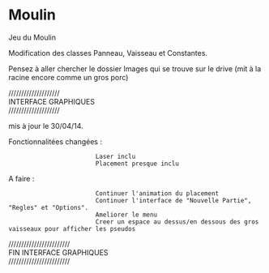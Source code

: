 Moulin
======

Jeu du Moulin



Modification des classes Panneau, Vaisseau et Constantes.

Pensez à aller chercher le dossier Images qui se trouve sur le drive (mit à la racine encore comme un gros porc)

////////////////////  
INTERFACE GRAPHIQUES   
////////////////////

mis à jour le 30/04/14.

Fonctionnalitées changées : 

                            Laser inclu
                            Placement presque inclu
                            
                            
A faire :

                            Continuer l'animation du placement
                            Continuer l'interface de "Nouvelle Partie", "Regles" et "Options".
                            Ameliorer le menu
                            Creer un espace au dessus/en dessous des gros vaisseaux pour afficher les pseudos
          


////////////////////////  
FIN INTERFACE GRAPHIQUES  
////////////////////////
